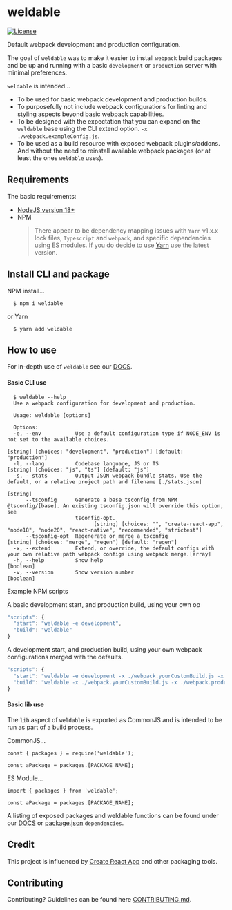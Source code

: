 # weldable
[![License](https://img.shields.io/github/license/cdcabrera/weldable.svg)](https://github.com/cdcabrera/changelog-light/blob/main/LICENSE)

Default webpack development and production configuration.

The goal of `weldable` was to make it easier to install `webpack` build packages and be up and running with a basic
`development` or `production` server with minimal preferences.

`weldable` is intended...

- To be used for basic webpack development and production builds.
- To purposefully not include webpack configurations for linting and styling aspects beyond basic webpack capabilities.
- To be designed with the expectation that you can expand on the `weldable` base using the CLI extend option. `-x ./webpack.exampleConfig.js`.
- To be used as a build resource with exposed webpack plugins/addons. And without the need to reinstall available webpack packages (or at least the ones `weldable` uses).

## Requirements
The basic requirements:
 * [NodeJS version 18+](https://nodejs.org/)
 * NPM
   > There appear to be dependency mapping issues with `Yarn` v1.x.x lock files, `Typescript` and `webpack`, and specific dependencies
   > using ES modules. If you do decide to use [Yarn](https://yarnpkg.com) use the latest version.

## Install CLI and package

NPM install...

  ```shell
    $ npm i weldable
  ```

or Yarn

  ```shell
    $ yarn add weldable
  ```

## How to use
For in-depth use of `weldable` see our [DOCS](./DOCS.md).

#### Basic CLI use

```
  $ weldable --help
  Use a webpack configuration for development and production.

  Usage: weldable [options]

  Options:
  -e, --env           Use a default configuration type if NODE_ENV is not set to the available choices.
                                                               [string] [choices: "development", "production"] [default: "production"]
  -l, --lang          Codebase language, JS or TS                                       [string] [choices: "js", "ts"] [default: "js"]
  -s, --stats         Output JSON webpack bundle stats. Use the default, or a relative project path and filename [./stats.json]
                                                                                                                              [string]
      --tsconfig      Generate a base tsconfig from NPM @tsconfig/[base]. An existing tsconfig.json will override this option, see
                      tsconfig-opt.
                            [string] [choices: "", "create-react-app", "node18", "node20", "react-native", "recommended", "strictest"]
      --tsconfig-opt  Regenerate or merge a tsconfig                           [string] [choices: "merge", "regen"] [default: "regen"]
  -x, --extend        Extend, or override, the default configs with your own relative path webpack configs using webpack merge.[array]
  -h, --help          Show help                                                                                              [boolean]
  -v, --version       Show version number                                                                                    [boolean]
```

Example NPM scripts

A basic development start, and production build, using your own op

   ```js
   "scripts": {
     "start": "weldable -e development",
     "build": "weldable"
   }
   ```

A development start, and production build, using your own webpack configurations merged with the defaults.

   ```js
   "scripts": {
     "start": "weldable -e development -x ./webpack.yourCustomBuild.js -x ./webpack.developmentBuild.js",
     "build": "weldable -x ./webpack.yourCustomBuild.js -x ./webpack.productionBuild.js"
   }
   ```

#### Basic lib use
The `lib` aspect of `weldable` is exported as CommonJS and is intended to be run as part of a build process.

CommonJS...
```
const { packages } = require('weldable');

const aPackage = packages.[PACKAGE_NAME];
```

ES Module...
```
import { packages } from 'weldable';

const aPackage = packages.[PACKAGE_NAME];
```

A listing of exposed packages and weldable functions can be found under our [DOCS](./DOCS.md) or
[package.json](./package.json) `dependencies`.


## Credit
This project is influenced by [Create React App](https://github.com/facebook/create-react-app) and other packaging tools.

## Contributing
Contributing? Guidelines can be found here [CONTRIBUTING.md](./CONTRIBUTING.md).
